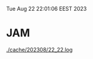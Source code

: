 Tue Aug 22 22:01:06 EEST 2023
# JAM
<a href='./cache/202308/22_22.log'>./cache/202308/22_22.log</a>
